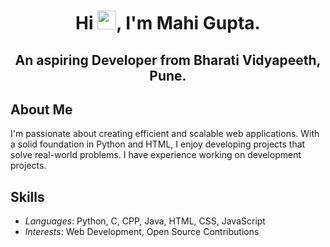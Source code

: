 <h1 align="center">Hi <img src="https://user-images.githubusercontent.com/18350557/176309783-0785949b-9127-417c-8b55-ab5a4333674e.gif" height="30px" width="30px">, I'm Mahi Gupta.</h1>

<h2 align="center">An aspiring Developer from Bharati Vidyapeeth, Pune.</h2>

## About Me

I'm passionate about creating efficient and scalable web applications. With a solid foundation in Python and HTML, I enjoy developing projects that solve real-world problems. I have experience working on development projects.

## Skills

- *Languages*: Python, C, CPP, Java, HTML, CSS, JavaScript
- *Interests*: Web Development, Open Source Contributions
